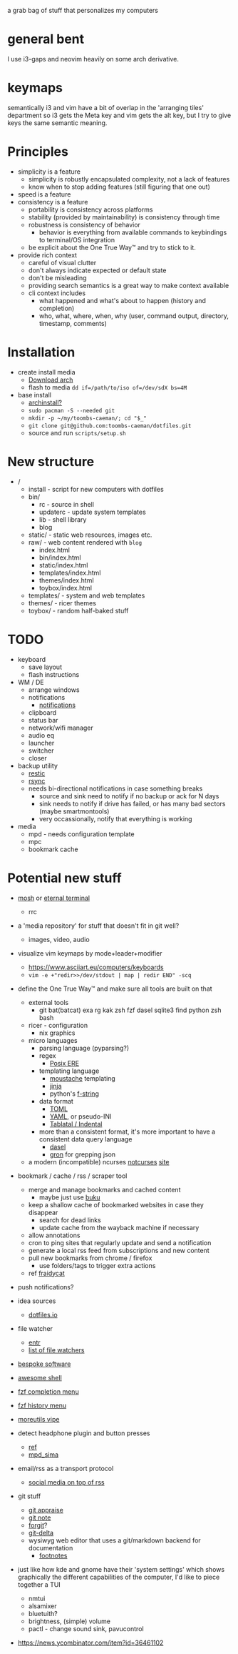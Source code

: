 a grab bag of stuff that personalizes my computers

# general bent
I use i3-gaps and neovim heavily on some arch derivative.

# keymaps
semantically i3 and vim have a bit of overlap in the 'arranging tiles' department so i3 gets the Meta key and vim gets the alt key,
but I try to give keys the same semantic meaning.

# Principles
* simplicity is a feature
    * simplicity is robustly encapsulated complexity, not a lack of features
    * know when to stop adding features (still figuring that one out)
* speed is a feature
* consistency is a feature
    * portability is consistency across platforms
    * stability (provided by maintainability) is consistency through time
    * robustness is consistency of behavior
        * behavior is everything from available commands to keybindings to terminal/OS integration
    * be explicit about the One True Way™ and try to stick to it.
* provide rich context
    * careful of visual clutter
    * don't always indicate expected or default state
    * don't be misleading
    * providing search semantics is a great way to make context available
    * cli context includes
        * what happened and what's about to happen (history and completion)
        * who, what, where, when, why (user, command output, directory, timestamp, comments)

# Installation
* create install media
    * [Download arch](https://archlinux.org/download/)
    * flash to media `dd if=/path/to/iso of=/dev/sdX bs=4M`
* base install
    * [archinstall?](https://wiki.archlinux.org/title/Archinstall)
    * `sudo pacman -S --needed git`
    * `mkdir -p ~/my/toombs-caeman/; cd "$_"`
    * `git clone git@github.com:toombs-caeman/dotfiles.git`
    * source and run `scripts/setup.sh`

# New structure
* /
    * install - script for new computers with dotfiles
    * bin/
        * rc - source in shell
        * updaterc - update system templates
        * lib - shell library
        * blog
    * static/ - static web resources, images etc.
    * raw/ - web content rendered with `blog`
        * index.html
        * bin/index.html
        * static/index.html
        * templates/index.html
        * themes/index.html
        * toybox/index.html
    * templates/ - system and web templates
    * themes/ - ricer themes
    * toybox/ - random half-baked stuff

# TODO
* keyboard
  * save layout
  * flash instructions
* WM / DE
  * arrange windows
  * notifications
    * [notifications](http://blog.z3bra.org/2014/04/pop-it-up.html)
  * clipboard
  * status bar
  * network/wifi manager
  * audio eq
  * launcher
  * switcher
  * closer
* backup utility
  * [restic](https://restic.net/)
  * [rsync](https://rsync.samba.org/)
  * needs bi-directional notifications in case something breaks
    * source and sink need to notify if no backup or ack for N days
    * sink needs to notify if drive has failed, or has many bad sectors (maybe smartmontools)
    * very occassionally, notify that everything is working
* media
  * mpd - needs configuration template
  * mpc
  * bookmark cache


# Potential new stuff
* [mosh](https://mosh.org/) or [eternal terminal](https://eternalterminal.dev/)
    * rrc
* a 'media repository' for stuff that doesn't fit in git well?
    * images, video, audio
* visualize vim keymaps by mode+leader+modifier
    * https://www.asciiart.eu/computers/keyboards
    * `vim -e +"redir>>/dev/stdout | map | redir END" -scq`
* define the One True Way™ and make sure all tools are built on that
    * external tools
        * git bat(batcat) exa rg kak zsh fzf dasel sqlite3 find python zsh bash
    * ricer - configuration
        * nix graphics
    * micro languages
      * parsing language (pyparsing?)
      * regex
        * [Posix ERE](https://www.regular-expressions.info/posix.html)
      * templating language
        * [moustache](https://mustache.github.io/mustache.5.html) templating
        * [jinja](https://jinja.palletsprojects.com)
        * python's [f-string](https://peps.python.org/pep-0498/)
      * data format
        * [TOML](https://github.com/toml-lang/toml)
        * [YAML](https://yaml.org/), or pseudo-INI
        * [Tablatal / Indental](https://wiki.xxiivv.com/site/tablatal.html)
      * more than a consistent format, it's more important to have a consistent data query language
        * [dasel](https://github.com/TomWright/dasel) 
        * [gron](https://github.com/tomnomnom/gron) for grepping json
    * a modern (incompatible) ncurses [notcurses](https://github.com/dankamongmen/notcurses) [site](https://notcurses.com/)
* bookmark / cache / rss / scraper tool
    * merge and manage bookmarks and cached content
        * maybe just use [buku](https://github.com/jarun/buku)
    * keep a shallow cache of bookmarked websites in case they disappear
      * search for dead links
      * update cache from the wayback machine if necessary
    * allow annotations
    * cron to ping sites that regularly update and send a notification
    * generate a local rss feed from subscriptions and new content
    * pull new bookmarks from chrome / firefox
      * use folders/tags to trigger extra actions
    * ref [fraidycat](https://fraidyc.at/)
* push notifications?
 
* idea sources
    * [dotfiles.io](http://dotfiles.github.io/)
    
* file watcher
    * [entr](https://github.com/eradman/entr) 
    * [list of file watchers](https://anarc.at/blog/2019-11-20-file-monitoring-tools/)
* [bespoke software](https://routley.io/posts/bespoke-software-rss-aggregator/)
* [awesome shell](https://github.com/alebcay/awesome-shell)
* [fzf completion menu]( https://reposhub.com/linux/shell-script-development/Aloxaf-fzf-tab.html)
* [fzf history menu](https://medium.com/@ankurloriya/fzf-command-make-your-history-command-smarter-3294dfd1272f)
* [moreutils vipe](https://joeyh.name/code/moreutils/) 
* detect headphone plugin and button presses
    * [ref](https://unix.stackexchange.com/questions/25776/detecting-headphone-connection-disconnection-in-linux)
    * [mpd_sima](https://kaliko.me/mpd-sima/)
* email/rss as a transport protocol
    * [social media on top of rss](https://news.ycombinator.com/item?id=33975082)

* git stuff
    * [git appraise](https://github.com/google/git-appraise)
    * [git note](https://git-scm.com/docs/git-notes)
    * [forgit](https://github.com/wfxr/forgit)?
    * [git-delta](https://github.com/dandavison/delta)
    * wysiwyg web editor that uses a git/markdown backend for documentation
        * [footnotes](https://www.monde-diplomatique.fr/2021/01/PIGEAUD/62633)

* just like how kde and gnome have their 'system settings' which shows graphically the different capabilities of the computer, I'd like to piece together a TUI
    * nmtui
    * alsamixer
    * bluetuith?
    * brightness, (simple) volume
    * pactl - change sound sink, pavucontrol

* https://news.ycombinator.com/item?id=36461102
